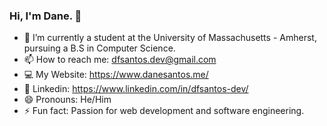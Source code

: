 ### Hi, I'm Dane. 👋

- 🌱 I’m currently a student at the University of Massachusetts - Amherst, pursuing a B.S in Computer Science.
- 📫 How to reach me: dfsantos.dev@gmail.com
- 💻 My Website: https://www.danesantos.me/
- 👤 Linkedin: https://www.linkedin.com/in/dfsantos-dev/
- 😄 Pronouns: He/Him
- ⚡ Fun fact: Passion for web development and software engineering. 

